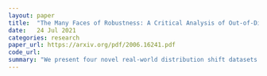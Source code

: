 ```yaml
---
layout: paper
title:  "The Many Faces of Robustness: A Critical Analysis of Out-of-Distribution Generalization"
date:   24 Jul 2021
categories: research
paper_url: https://arxiv.org/pdf/2006.16241.pdf
code_url: 
summary: "We present four novel real-world distribution shift datasets encompassing changes in image style, blurriness, location, camera settings, and more. Evaluating existing methods for enhancing out-of-distribution robustness, we discover that employing larger models and artificial data augmentations can enhance robustness against real-world distribution shifts, contradicting prior claims. Our findings demonstrate that improvements in artificial robustness benchmarks can indeed transfer to real-world distribution shifts, contrary to prior assumptions. Additionally, we introduce a novel data augmentation technique that surpasses models pretrained with significantly more labeled data, emphasizing its efficacy in addressing real-world distribution shifts. While some methods consistently mitigate texture and local image statistics shifts, they fail to address other shifts like geographic changes. Our results underscore the necessity for future research to examine multiple distribution shifts concurrently, as no single method consistently improves robustness across all evaluated scenarios."
---
```


